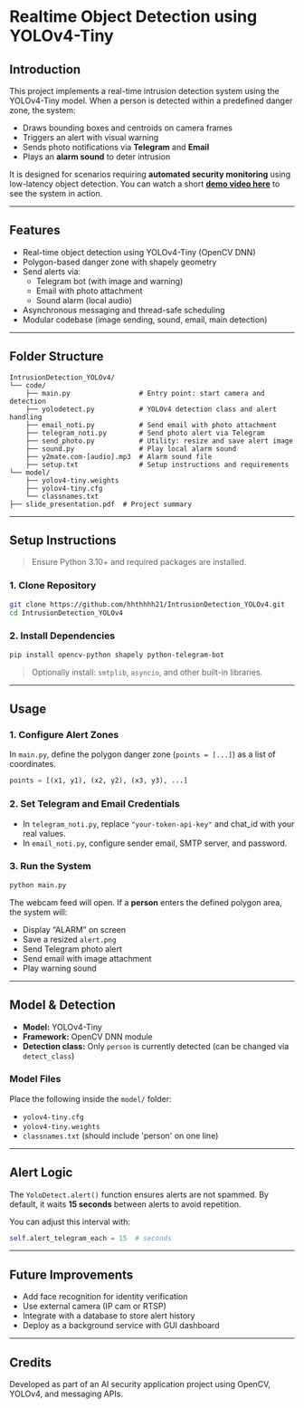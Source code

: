 # Realtime Object Detection using YOLOv4-Tiny

## Introduction

This project implements a real-time intrusion detection system using the YOLOv4-Tiny model. When a person is detected within a predefined danger zone, the system:

- Draws bounding boxes and centroids on camera frames  
- Triggers an alert with visual warning  
- Sends photo notifications via **Telegram** and **Email**  
- Plays an **alarm sound** to deter intrusion  

It is designed for scenarios requiring **automated security monitoring** using low-latency object detection.
You can watch a short [**demo video here**](https://youtu.be/orFa52maBXw?si=LjydZJmOwiLJoZgR) to see the system in action.

---

## Features

- Real-time object detection using YOLOv4-Tiny (OpenCV DNN)
- Polygon-based danger zone with shapely geometry
- Send alerts via:
  - Telegram bot (with image and warning)
  - Email with photo attachment
  - Sound alarm (local audio)
- Asynchronous messaging and thread-safe scheduling
- Modular codebase (image sending, sound, email, main detection)

---

## Folder Structure

```
IntrusionDetection_YOLOv4/
└── code/
    ├── main.py                 # Entry point: start camera and detection
    ├── yolodetect.py           # YOLOv4 detection class and alert handling
    ├── email_noti.py           # Send email with photo attachment
    ├── telegram_noti.py        # Send photo alert via Telegram
    ├── send_photo.py           # Utility: resize and save alert image
    ├── sound.py                # Play local alarm sound
    ├── y2mate.com-[audio].mp3  # Alarm sound file
    ├── setup.txt               # Setup instructions and requirements
└── model/
    ├── yolov4-tiny.weights
    ├── yolov4-tiny.cfg
    └── classnames.txt
├── slide_presentation.pdf  # Project summary
```

---

## Setup Instructions

> Ensure Python 3.10+ and required packages are installed.

### 1. Clone Repository

```bash
git clone https://github.com/hhthhhh21/IntrusionDetection_YOLOv4.git
cd IntrusionDetection_YOLOv4
```

### 2. Install Dependencies

```bash
pip install opencv-python shapely python-telegram-bot
```

> Optionally install: `smtplib`, `asyncio`, and other built-in libraries.

---

## Usage

### 1. Configure Alert Zones
In `main.py`, define the polygon danger zone (`points = [...]`) as a list of coordinates.

```python
points = [(x1, y1), (x2, y2), (x3, y3), ...]
```

### 2. Set Telegram and Email Credentials

- In `telegram_noti.py`, replace `"your-token-api-key"` and chat_id with your real values.
- In `email_noti.py`, configure sender email, SMTP server, and password.

### 3. Run the System

```bash
python main.py
```

The webcam feed will open. If a **person** enters the defined polygon area, the system will:
- Display “ALARM” on screen  
- Save a resized `alert.png`  
- Send Telegram photo alert  
- Send email with image attachment  
- Play warning sound

---

## Model & Detection

- **Model:** YOLOv4-Tiny  
- **Framework:** OpenCV DNN module  
- **Detection class:** Only `person` is currently detected (can be changed via `detect_class`)

### Model Files
Place the following inside the `model/` folder:
- `yolov4-tiny.cfg`
- `yolov4-tiny.weights`
- `classnames.txt` (should include 'person' on one line)

---

## Alert Logic

The `YoloDetect.alert()` function ensures alerts are not spammed. By default, it waits **15 seconds** between alerts to avoid repetition.

You can adjust this interval with:

```python
self.alert_telegram_each = 15  # seconds
```

---

## Future Improvements

- Add face recognition for identity verification  
- Use external camera (IP cam or RTSP)  
- Integrate with a database to store alert history  
- Deploy as a background service with GUI dashboard  

---

## Credits

Developed as part of an AI security application project using OpenCV, YOLOv4, and messaging APIs.
